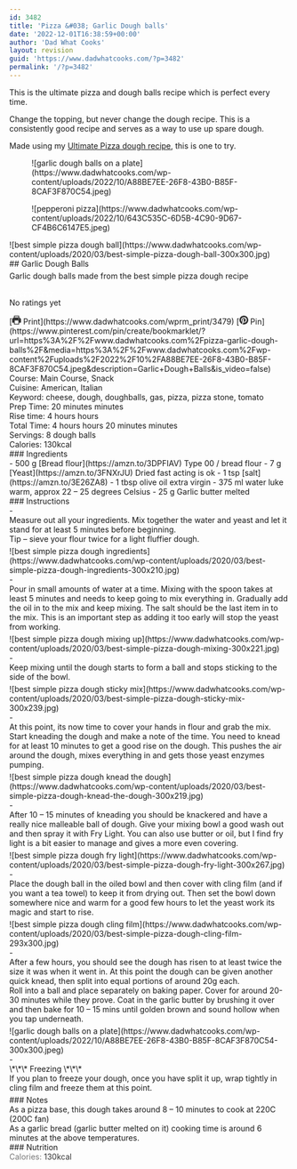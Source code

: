 ```yaml
---
id: 3482
title: 'Pizza &#038; Garlic Dough balls'
date: '2022-12-01T16:38:59+00:00'
author: 'Dad What Cooks'
layout: revision
guid: 'https://www.dadwhatcooks.com/?p=3482'
permalink: '/?p=3482'
---
```


This is the ultimate pizza and dough balls recipe which is perfect every time.

Change the topping, but never change the dough recipe. This is a consistently good recipe and serves as a way to use up spare dough.

Made using my [Ultimate Pizza dough recipe](https://www.dadwhatcooks.com/italian-pizza-dough-recipe/), this is one to try.

<figure class="wp-block-image aligncenter size-full">![garlic dough balls on a plate](https://www.dadwhatcooks.com/wp-content/uploads/2022/10/A88BE7EE-26F8-43B0-B85F-8CAF3F870C54.jpeg)</figure><figure class="wp-block-image aligncenter size-full">![pepperoni pizza](https://www.dadwhatcooks.com/wp-content/uploads/2022/10/643C535C-6D5B-4C90-9D67-CF4B6C6147E5.jpeg)</figure><div class="wprm-recipe-container" data-recipe-id="3479" data-servings="8" id="wprm-recipe-container-3479"><div class="wprm-recipe wprm-recipe-template-dwc"><div class="wprm-recipe-image wprm-block-image-rounded">![best simple pizza dough ball](https://www.dadwhatcooks.com/wp-content/uploads/2020/03/best-simple-pizza-dough-ball-300x300.jpg)</div><div class="wprm-recipe-template-dwc-container"><div class="wprm-recipe-template-dwc-header">## Garlic Dough Balls

<div class="wprm-spacer" style="height: 5px"></div><div class="wprm-recipe-summary wprm-block-text-normal"><span style="display: block;">Garlic dough balls made from the best simple pizza dough recipe</span></div><div class="wprm-spacer" style="height: 15px"></div> <style>#wprm-recipe-user-rating-62 .wprm-rating-star.wprm-rating-star-full svg * { fill: #ffffff; }#wprm-recipe-user-rating-62 .wprm-rating-star.wprm-rating-star-33 svg * { fill: url(#wprm-recipe-user-rating-62-33); }#wprm-recipe-user-rating-62 .wprm-rating-star.wprm-rating-star-50 svg * { fill: url(#wprm-recipe-user-rating-62-50); }#wprm-recipe-user-rating-62 .wprm-rating-star.wprm-rating-star-66 svg * { fill: url(#wprm-recipe-user-rating-62-66); }linearGradient#wprm-recipe-user-rating-62-33 stop { stop-color: #ffffff; }linearGradient#wprm-recipe-user-rating-62-50 stop { stop-color: #ffffff; }linearGradient#wprm-recipe-user-rating-62-66 stop { stop-color: #ffffff; }</style><svg height="0" style="display:block;width:0px;height:0px" width="0" xmlns="http://www.w3.org/2000/svg"><defs><lineargradient id="wprm-recipe-user-rating-62-33"><stop offset="0%" stop-opacity="1"></stop><stop offset="33%" stop-opacity="1"></stop><stop offset="33%" stop-opacity="0"></stop><stop offset="100%" stop-opacity="0"></stop></lineargradient></defs><defs><lineargradient id="wprm-recipe-user-rating-62-50"><stop offset="0%" stop-opacity="1"></stop><stop offset="50%" stop-opacity="1"></stop><stop offset="50%" stop-opacity="0"></stop><stop offset="100%" stop-opacity="0"></stop></lineargradient></defs><defs><lineargradient id="wprm-recipe-user-rating-62-66"><stop offset="0%" stop-opacity="1"></stop><stop offset="66%" stop-opacity="1"></stop><stop offset="66%" stop-opacity="0"></stop><stop offset="100%" stop-opacity="0"></stop></lineargradient></defs></svg><div class="wprm-recipe-rating wprm-user-rating wprm-recipe-rating-separate wprm-user-rating-not-voted wprm-user-rating-allowed" data-average="0" data-count="0" data-decimals="2" data-recipe="3479" data-total="0" data-user="0" id="wprm-recipe-user-rating-62"><span aria-label="Rate this recipe 1 out of 5 stars" class="wprm-rating-star wprm-rating-star-1 wprm-rating-star-empty" data-color="#ffffff" data-rating="1" onblur="window.WPRecipeMaker.userRating.leave(this)" onclick="window.WPRecipeMaker.userRating.click(this, event)" onfocus="window.WPRecipeMaker.userRating.enter(this)" onkeypress="window.WPRecipeMaker.userRating.click(this, event)" onmouseenter="window.WPRecipeMaker.userRating.enter(this)" onmouseleave="window.WPRecipeMaker.userRating.leave(this)" role="button" style="font-size: 1em;" tabindex="0"><svg height="16px" viewbox="0 0 24 24" width="16px" x="0px" xmlns="http://www.w3.org/2000/svg" xmlns:xlink="http://www.w3.org/1999/xlink" y="0px"><g transform="translate(0, 0)"><polygon fill="none" points="12,2.6 15,9 21.4,9 16.7,13.9 18.6,21.4 12,17.6 5.4,21.4 7.3,13.9 2.6,9 9,9 " stroke="#ffffff" stroke-linecap="square" stroke-linejoin="miter" stroke-miterlimit="10" stroke-width="2"></polygon></g></svg></span><span aria-label="Rate this recipe 2 out of 5 stars" class="wprm-rating-star wprm-rating-star-2 wprm-rating-star-empty" data-color="#ffffff" data-rating="2" onblur="window.WPRecipeMaker.userRating.leave(this)" onclick="window.WPRecipeMaker.userRating.click(this, event)" onfocus="window.WPRecipeMaker.userRating.enter(this)" onkeypress="window.WPRecipeMaker.userRating.click(this, event)" onmouseenter="window.WPRecipeMaker.userRating.enter(this)" onmouseleave="window.WPRecipeMaker.userRating.leave(this)" role="button" style="font-size: 1em;" tabindex="0"><svg height="16px" viewbox="0 0 24 24" width="16px" x="0px" xmlns="http://www.w3.org/2000/svg" xmlns:xlink="http://www.w3.org/1999/xlink" y="0px"><g transform="translate(0, 0)"><polygon fill="none" points="12,2.6 15,9 21.4,9 16.7,13.9 18.6,21.4 12,17.6 5.4,21.4 7.3,13.9 2.6,9 9,9 " stroke="#ffffff" stroke-linecap="square" stroke-linejoin="miter" stroke-miterlimit="10" stroke-width="2"></polygon></g></svg></span><span aria-label="Rate this recipe 3 out of 5 stars" class="wprm-rating-star wprm-rating-star-3 wprm-rating-star-empty" data-color="#ffffff" data-rating="3" onblur="window.WPRecipeMaker.userRating.leave(this)" onclick="window.WPRecipeMaker.userRating.click(this, event)" onfocus="window.WPRecipeMaker.userRating.enter(this)" onkeypress="window.WPRecipeMaker.userRating.click(this, event)" onmouseenter="window.WPRecipeMaker.userRating.enter(this)" onmouseleave="window.WPRecipeMaker.userRating.leave(this)" role="button" style="font-size: 1em;" tabindex="0"><svg height="16px" viewbox="0 0 24 24" width="16px" x="0px" xmlns="http://www.w3.org/2000/svg" xmlns:xlink="http://www.w3.org/1999/xlink" y="0px"><g transform="translate(0, 0)"><polygon fill="none" points="12,2.6 15,9 21.4,9 16.7,13.9 18.6,21.4 12,17.6 5.4,21.4 7.3,13.9 2.6,9 9,9 " stroke="#ffffff" stroke-linecap="square" stroke-linejoin="miter" stroke-miterlimit="10" stroke-width="2"></polygon></g></svg></span><span aria-label="Rate this recipe 4 out of 5 stars" class="wprm-rating-star wprm-rating-star-4 wprm-rating-star-empty" data-color="#ffffff" data-rating="4" onblur="window.WPRecipeMaker.userRating.leave(this)" onclick="window.WPRecipeMaker.userRating.click(this, event)" onfocus="window.WPRecipeMaker.userRating.enter(this)" onkeypress="window.WPRecipeMaker.userRating.click(this, event)" onmouseenter="window.WPRecipeMaker.userRating.enter(this)" onmouseleave="window.WPRecipeMaker.userRating.leave(this)" role="button" style="font-size: 1em;" tabindex="0"><svg height="16px" viewbox="0 0 24 24" width="16px" x="0px" xmlns="http://www.w3.org/2000/svg" xmlns:xlink="http://www.w3.org/1999/xlink" y="0px"><g transform="translate(0, 0)"><polygon fill="none" points="12,2.6 15,9 21.4,9 16.7,13.9 18.6,21.4 12,17.6 5.4,21.4 7.3,13.9 2.6,9 9,9 " stroke="#ffffff" stroke-linecap="square" stroke-linejoin="miter" stroke-miterlimit="10" stroke-width="2"></polygon></g></svg></span><span aria-label="Rate this recipe 5 out of 5 stars" class="wprm-rating-star wprm-rating-star-5 wprm-rating-star-empty" data-color="#ffffff" data-rating="5" onblur="window.WPRecipeMaker.userRating.leave(this)" onclick="window.WPRecipeMaker.userRating.click(this, event)" onfocus="window.WPRecipeMaker.userRating.enter(this)" onkeypress="window.WPRecipeMaker.userRating.click(this, event)" onmouseenter="window.WPRecipeMaker.userRating.enter(this)" onmouseleave="window.WPRecipeMaker.userRating.leave(this)" role="button" style="font-size: 1em;" tabindex="0"><svg height="16px" viewbox="0 0 24 24" width="16px" x="0px" xmlns="http://www.w3.org/2000/svg" xmlns:xlink="http://www.w3.org/1999/xlink" y="0px"><g transform="translate(0, 0)"><polygon fill="none" points="12,2.6 15,9 21.4,9 16.7,13.9 18.6,21.4 12,17.6 5.4,21.4 7.3,13.9 2.6,9 9,9 " stroke="#ffffff" stroke-linecap="square" stroke-linejoin="miter" stroke-miterlimit="10" stroke-width="2"></polygon></g></svg></span><div class="wprm-recipe-rating-details wprm-block-text-normal">No ratings yet</div></div><div class="wprm-spacer" style="height: 15px"></div> [<span class="wprm-recipe-icon wprm-recipe-print-icon"><svg height="16px" viewbox="0 0 24 24" width="16px" x="0px" xmlns="http://www.w3.org/2000/svg" xmlns:xlink="http://www.w3.org/1999/xlink" y="0px"><g><path d="M19,5.09V1c0-0.552-0.448-1-1-1H6C5.448,0,5,0.448,5,1v4.09C2.167,5.569,0,8.033,0,11v7c0,0.552,0.448,1,1,1h4v4c0,0.552,0.448,1,1,1h12c0.552,0,1-0.448,1-1v-4h4c0.552,0,1-0.448,1-1v-7C24,8.033,21.833,5.569,19,5.09z M7,2h10v3H7V2z M17,22H7v-9h10V22z M18,10c-0.552,0-1-0.448-1-1c0-0.552,0.448-1,1-1s1,0.448,1,1C19,9.552,18.552,10,18,10z" fill="#333333"></path></g></svg></span> Print](https://www.dadwhatcooks.com/wprm_print/3479) [<span class="wprm-recipe-icon wprm-recipe-pin-icon"><svg height="16" viewbox="0 0 24 24" width="16" xmlns="http://www.w3.org/2000/svg"><g class="nc-icon-wrapper" fill="#333333"><path d="M12,0C5.4,0,0,5.4,0,12c0,5.1,3.2,9.4,7.6,11.2c-0.1-0.9-0.2-2.4,0-3.4c0.2-0.9,1.4-6,1.4-6S8.7,13,8.7,12 c0-1.7,1-2.9,2.2-2.9c1,0,1.5,0.8,1.5,1.7c0,1-0.7,2.6-1,4c-0.3,1.2,0.6,2.2,1.8,2.2c2.1,0,3.8-2.2,3.8-5.5c0-2.9-2.1-4.9-5-4.9 c-3.4,0-5.4,2.6-5.4,5.2c0,1,0.4,2.1,0.9,2.7c0.1,0.1,0.1,0.2,0.1,0.3c-0.1,0.4-0.3,1.2-0.3,1.4c-0.1,0.2-0.2,0.3-0.4,0.2 c-1.5-0.7-2.4-2.9-2.4-4.6c0-3.8,2.8-7.3,7.9-7.3c4.2,0,7.4,3,7.4,6.9c0,4.1-2.6,7.5-6.2,7.5c-1.2,0-2.4-0.6-2.8-1.4 c0,0-0.6,2.3-0.7,2.9c-0.3,1-1,2.3-1.5,3.1C9.6,23.8,10.8,24,12,24c6.6,0,12-5.4,12-12C24,5.4,18.6,0,12,0z" fill="#333333"></path></g></svg></span> Pin](https://www.pinterest.com/pin/create/bookmarklet/?url=https%3A%2F%2Fwww.dadwhatcooks.com%2Fpizza-garlic-dough-balls%2F&media=https%3A%2F%2Fwww.dadwhatcooks.com%2Fwp-content%2Fuploads%2F2022%2F10%2FA88BE7EE-26F8-43B0-B85F-8CAF3F870C54.jpeg&description=Garlic+Dough+Balls&is_video=false)<div class="wprm-spacer"></div><div class="wprm-recipe-meta-container wprm-recipe-tags-container wprm-recipe-details-container wprm-recipe-details-container-inline wprm-block-text-normal" style=""><div class="wprm-recipe-block-container wprm-recipe-block-container-inline wprm-block-text-normal wprm-recipe-tag-container wprm-recipe-course-container" style=""><span class="wprm-recipe-details-label wprm-block-text-faded wprm-recipe-tag-label wprm-recipe-course-label">Course: </span><span class="wprm-recipe-course wprm-block-text-normal">Main Course, Snack</span></div><div class="wprm-recipe-block-container wprm-recipe-block-container-inline wprm-block-text-normal wprm-recipe-tag-container wprm-recipe-cuisine-container" style=""><span class="wprm-recipe-details-label wprm-block-text-faded wprm-recipe-tag-label wprm-recipe-cuisine-label">Cuisine: </span><span class="wprm-recipe-cuisine wprm-block-text-normal">American, Italian</span></div><div class="wprm-recipe-block-container wprm-recipe-block-container-inline wprm-block-text-normal wprm-recipe-tag-container wprm-recipe-keyword-container" style=""><span class="wprm-recipe-details-label wprm-block-text-faded wprm-recipe-tag-label wprm-recipe-keyword-label">Keyword: </span><span class="wprm-recipe-keyword wprm-block-text-normal">cheese, dough, doughballs, gas, pizza, pizza stone, tomato</span></div></div><div class="wprm-recipe-meta-container wprm-recipe-times-container wprm-recipe-details-container wprm-recipe-details-container-inline wprm-block-text-normal" style=""><div class="wprm-recipe-block-container wprm-recipe-block-container-inline wprm-block-text-normal wprm-recipe-time-container wprm-recipe-prep-time-container" style=""><span class="wprm-recipe-details-label wprm-block-text-faded wprm-recipe-time-label wprm-recipe-prep-time-label">Prep Time: </span><span class="wprm-recipe-time wprm-block-text-normal"><span class="wprm-recipe-details wprm-recipe-details-minutes wprm-recipe-prep_time wprm-recipe-prep_time-minutes">20<span class="sr-only screen-reader-text wprm-screen-reader-text"> minutes</span></span> <span aria-hidden="true" class="wprm-recipe-details-unit wprm-recipe-details-minutes wprm-recipe-prep_time-unit wprm-recipe-prep_timeunit-minutes">minutes</span></span></div><div class="wprm-recipe-block-container wprm-recipe-block-container-inline wprm-block-text-normal wprm-recipe-time-container wprm-recipe-custom-time-container" style=""><span class="wprm-recipe-details-label wprm-block-text-faded wprm-recipe-time-label wprm-recipe-custom-time-label">Rise time: </span><span class="wprm-recipe-time wprm-block-text-normal"><span class="wprm-recipe-details wprm-recipe-details-hours wprm-recipe-custom_time wprm-recipe-custom_time-hours">4<span class="sr-only screen-reader-text wprm-screen-reader-text"> hours</span></span> <span aria-hidden="true" class="wprm-recipe-details-unit wprm-recipe-details-unit-hours wprm-recipe-custom_time-unit wprm-recipe-custom_timeunit-hours">hours</span></span></div><div class="wprm-recipe-block-container wprm-recipe-block-container-inline wprm-block-text-normal wprm-recipe-time-container wprm-recipe-total-time-container" style=""><span class="wprm-recipe-details-label wprm-block-text-faded wprm-recipe-time-label wprm-recipe-total-time-label">Total Time: </span><span class="wprm-recipe-time wprm-block-text-normal"><span class="wprm-recipe-details wprm-recipe-details-hours wprm-recipe-total_time wprm-recipe-total_time-hours">4<span class="sr-only screen-reader-text wprm-screen-reader-text"> hours</span></span> <span aria-hidden="true" class="wprm-recipe-details-unit wprm-recipe-details-unit-hours wprm-recipe-total_time-unit wprm-recipe-total_timeunit-hours">hours</span> <span class="wprm-recipe-details wprm-recipe-details-minutes wprm-recipe-total_time wprm-recipe-total_time-minutes">20<span class="sr-only screen-reader-text wprm-screen-reader-text"> minutes</span></span> <span aria-hidden="true" class="wprm-recipe-details-unit wprm-recipe-details-minutes wprm-recipe-total_time-unit wprm-recipe-total_timeunit-minutes">minutes</span></span></div></div><div class="wprm-recipe-block-container wprm-recipe-block-container-inline wprm-block-text-normal wprm-recipe-servings-container" style=""><span class="wprm-recipe-details-label wprm-block-text-faded wprm-recipe-servings-label">Servings: </span><span class="wprm-recipe-servings-with-unit"><span aria-label="Adjust recipe servings" class="wprm-recipe-servings wprm-recipe-details wprm-recipe-servings-3479 wprm-recipe-servings-adjustable-tooltip wprm-block-text-normal" data-initial-servings="" data-recipe="3479">8</span> <span class="wprm-recipe-servings-unit wprm-recipe-details-unit wprm-block-text-normal">dough balls</span></span></div><div class="wprm-recipe-block-container wprm-recipe-block-container-inline wprm-block-text-normal wprm-recipe-nutrition-container wprm-recipe-calories-container" style=""><span class="wprm-recipe-details-label wprm-block-text-faded wprm-recipe-nutrition-label wprm-recipe-calories-label">Calories: </span><span class="wprm-recipe-nutrition-with-unit"><span class="wprm-recipe-details wprm-recipe-nutrition wprm-recipe-calories wprm-block-text-normal">130</span><span class="wprm-recipe-details-unit wprm-recipe-nutrition-unit wprm-recipe-calories-unit wprm-block-text-normal">kcal</span></span></div> </div><div class="wprm-recipe-ingredients-container wprm-recipe-ingredients-no-images wprm-recipe-3479-ingredients-container wprm-block-text-normal wprm-ingredient-style-regular wprm-recipe-images-before" data-recipe="3479" data-servings="8">### Ingredients

<div class="wprm-recipe-ingredient-group">- <span class="wprm-recipe-ingredient-amount">500</span> <span class="wprm-recipe-ingredient-unit">g</span> <span class="wprm-recipe-ingredient-name">[Bread flour](https://amzn.to/3DPFIAV)</span> <span class="wprm-recipe-ingredient-notes wprm-recipe-ingredient-notes-faded">Type 00 / bread flour</span>
- <span class="wprm-recipe-ingredient-amount">7</span> <span class="wprm-recipe-ingredient-unit">g</span> <span class="wprm-recipe-ingredient-name">[Yeast](https://amzn.to/3FNXrJU)</span> <span class="wprm-recipe-ingredient-notes wprm-recipe-ingredient-notes-faded">Dried fast acting is ok</span>
- <span class="wprm-recipe-ingredient-amount">1</span> <span class="wprm-recipe-ingredient-unit">tsp</span> <span class="wprm-recipe-ingredient-name">[salt](https://amzn.to/3E26ZA8)</span>
- <span class="wprm-recipe-ingredient-amount">1</span> <span class="wprm-recipe-ingredient-unit">tbsp</span> <span class="wprm-recipe-ingredient-name">olive oil</span> <span class="wprm-recipe-ingredient-notes wprm-recipe-ingredient-notes-faded">extra virgin</span>
- <span class="wprm-recipe-ingredient-amount">375</span> <span class="wprm-recipe-ingredient-unit">ml</span> <span class="wprm-recipe-ingredient-name">water</span> <span class="wprm-recipe-ingredient-notes wprm-recipe-ingredient-notes-faded">luke warm, approx 22 – 25 degrees Celsius</span>
- <span class="wprm-recipe-ingredient-amount">25</span> <span class="wprm-recipe-ingredient-unit">g</span> <span class="wprm-recipe-ingredient-name">Garlic butter</span> <span class="wprm-recipe-ingredient-notes wprm-recipe-ingredient-notes-faded">melted</span>

</div></div><div class="wprm-recipe-instructions-container wprm-recipe-3479-instructions-container wprm-block-text-normal" data-recipe="3479">### Instructions

<div class="wprm-recipe-instruction-group">- <div class="wprm-recipe-instruction-text" style="margin-bottom: 5px"><span style="display: block;">Measure out all your ingredients. Mix together the water and yeast and let it stand for at least 5 minutes before beginning. </span><div class="wprm-spacer"></div><span style="display: block;">Tip – sieve your flour twice for a light fluffier dough.</span></div><div class="wprm-recipe-instruction-media wprm-recipe-instruction-image" style="text-align: left;">![best simple pizza dough ingredients](https://www.dadwhatcooks.com/wp-content/uploads/2020/03/best-simple-pizza-dough-ingredients-300x210.jpg)</div>
- <div class="wprm-recipe-instruction-text" style="margin-bottom: 5px"><span style="display: block;">Pour in small amounts of water at a time. Mixing with the spoon takes at least 5 minutes and needs to keep going to mix everything in. Gradually add the oil in to the mix and keep mixing. The salt should be the last item in to the mix. This is an important step as adding it too early will stop the yeast from working.</span></div><div class="wprm-recipe-instruction-media wprm-recipe-instruction-image" style="text-align: left;">![best simple pizza dough mixing up](https://www.dadwhatcooks.com/wp-content/uploads/2020/03/best-simple-pizza-dough-mixing-300x221.jpg)</div>
- <div class="wprm-recipe-instruction-text" style="margin-bottom: 5px"><span style="display: block;">Keep mixing until the dough starts to form a ball and stops sticking to the side of the bowl.</span></div><div class="wprm-recipe-instruction-media wprm-recipe-instruction-image" style="text-align: left;">![best simple pizza dough sticky mix](https://www.dadwhatcooks.com/wp-content/uploads/2020/03/best-simple-pizza-dough-sticky-mix-300x239.jpg)</div>
- <div class="wprm-recipe-instruction-text" style="margin-bottom: 5px"><span style="display: block;">At this point, its now time to cover your hands in flour and grab the mix. Start kneading the dough and make a note of the time. You need to knead for at least 10 minutes to get a good rise on the dough. This pushes the air around the dough, mixes everything in and gets those yeast enzymes pumping.</span></div><div class="wprm-recipe-instruction-media wprm-recipe-instruction-image" style="text-align: left;">![best simple pizza dough knead the dough](https://www.dadwhatcooks.com/wp-content/uploads/2020/03/best-simple-pizza-dough-knead-the-dough-300x219.jpg)</div>
- <div class="wprm-recipe-instruction-text" style="margin-bottom: 5px"><span style="display: block;">After 10 – 15 minutes of kneading you should be knackered and have a really nice malleable ball of dough. Give your mixing bowl a good wash out and then spray it with Fry Light. You can also use butter or oil, but I find fry light is a bit easier to manage and gives a more even covering.</span></div><div class="wprm-recipe-instruction-media wprm-recipe-instruction-image" style="text-align: left;">![best simple pizza dough fry light](https://www.dadwhatcooks.com/wp-content/uploads/2020/03/best-simple-pizza-dough-fry-light-300x267.jpg)</div>
- <div class="wprm-recipe-instruction-text" style="margin-bottom: 5px"><span style="display: block;">Place the dough ball in the oiled bowl and then cover with cling film (and if you want a tea towel) to keep it from drying out. Then set the bowl down somewhere nice and warm for a good few hours to let the yeast work its magic and start to rise.</span></div><div class="wprm-recipe-instruction-media wprm-recipe-instruction-image" style="text-align: left;">![best simple pizza dough cling film](https://www.dadwhatcooks.com/wp-content/uploads/2020/03/best-simple-pizza-dough-cling-film-293x300.jpg)</div>
- <div class="wprm-recipe-instruction-text" style="margin-bottom: 5px"><span style="display: block;">After a few hours, you should see the dough has risen to at least twice the size it was when it went in. At this point the dough can be given another quick knead, then split into equal portions of around 20g each. </span><div class="wprm-spacer"></div><span style="display: block;">Roll into a ball and place separately on baking paper. Cover for around 20-30 minutes while they prove. Coat in the garlic butter by brushing it over and then bake for 10 – 15 mins until golden brown and sound hollow when you tap underneath.</span></div><div class="wprm-recipe-instruction-media wprm-recipe-instruction-image" style="text-align: left;">![garlic dough balls on a plate](https://www.dadwhatcooks.com/wp-content/uploads/2022/10/A88BE7EE-26F8-43B0-B85F-8CAF3F870C54-300x300.jpeg)</div>
- <div class="wprm-recipe-instruction-text" style="margin-bottom: 5px"><span style="display: block;">\*\*\* Freezing \*\*\*</span><div class="wprm-spacer"></div><span style="display: block;">If you plan to freeze your dough, once you have split it up, wrap tightly in cling film and freeze them at this point.</span></div>

</div></div><div class="wprm-recipe-notes-container wprm-block-text-normal">### Notes

<div class="wprm-recipe-notes"><span style="display: block;">As a pizza base, this dough takes around 8 – 10 minutes to cook at 220C (200C fan)</span><div class="wprm-spacer"></div><span style="display: block;">As a garlic bread (garlic butter melted on it) cooking time is around 6 minutes at the above temperatures.</span></div></div>### Nutrition

<div class="wprm-nutrition-label-container wprm-nutrition-label-container-simple wprm-block-text-normal" style="text-align: left;"><span class="wprm-nutrition-label-text-nutrition-container wprm-nutrition-label-text-nutrition-container-calories"><span class="wprm-nutrition-label-text-nutrition-label  wprm-block-text-normal" style="color: #777777">Calories: </span><span class="wprm-nutrition-label-text-nutrition-value" style="color: #333333">130</span><span class="wprm-nutrition-label-text-nutrition-unit" style="color: #333333">kcal</span></span></div></div></div></div>